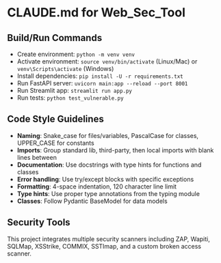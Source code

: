 # CLAUDE.md for Web_Sec_Tool

## Build/Run Commands
- Create environment: `python -m venv venv`
- Activate environment: `source venv/bin/activate` (Linux/Mac) or `venv\Scripts\activate` (Windows)
- Install dependencies: `pip install -U -r requirements.txt`
- Run FastAPI server: `uvicorn main:app --reload --port 8001`
- Run Streamlit app: `streamlit run app.py`
- Run tests: `python test_vulnerable.py`

## Code Style Guidelines
- **Naming**: Snake_case for files/variables, PascalCase for classes, UPPER_CASE for constants
- **Imports**: Group standard lib, third-party, then local imports with blank lines between
- **Documentation**: Use docstrings with type hints for functions and classes
- **Error handling**: Use try/except blocks with specific exceptions
- **Formatting**: 4-space indentation, 120 character line limit
- **Type hints**: Use proper type annotations from the typing module
- **Classes**: Follow Pydantic BaseModel for data models

## Security Tools
This project integrates multiple security scanners including ZAP, Wapiti, SQLMap, XSStrike, COMMIX, SSTImap, and a custom broken access scanner.